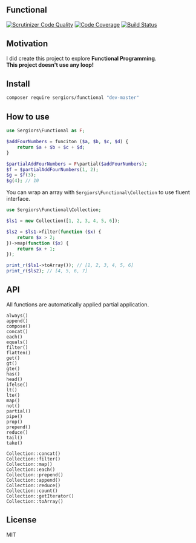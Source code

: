 Functional
----------
[![Scrutinizer Code Quality](https://scrutinizer-ci.com/g/sergiors/functional/badges/quality-score.png?b=master)](https://scrutinizer-ci.com/g/sergiors/functional/?branch=master)
[![Code Coverage](https://scrutinizer-ci.com/g/sergiors/functional/badges/coverage.png?b=master)](https://scrutinizer-ci.com/g/sergiors/functional/?branch=master)
[![Build Status](https://scrutinizer-ci.com/g/sergiors/functional/badges/build.png?b=master)](https://scrutinizer-ci.com/g/sergiors/functional/build-status/master)

Motivation
----------
I did create this project to explore **Functional Programming**.  
**This project doesn't use any loop!**

Install
-------

```bash
composer require sergiors/functional "dev-master"
```

How to use
----------
```php
use Sergiors\Functional as F;

$addFourNumbers = funciton ($a, $b, $c, $d) {
    return $a + $b + $c + $d;
}

$partialAddFourNumbers = F\partial($addFourNumbers);
$f = $partialAddFourNumbers(1, 2);
$g = $f(3);
$g(4); // 10
```

You can wrap an array with `Sergiors\Functional\Collection` to use fluent interface.

```php
use Sergiors\Functional\Collection;

$ls1 = new Collection([1, 2, 3, 4, 5, 6]);

$ls2 = $ls1->filter(function ($x) {
    return $x > 2;
})->map(function ($x) {
    return $x + 1;
});

print_r($ls1->toArray()); // [1, 2, 3, 4, 5, 6]
print_r($ls2); // [4, 5, 6, 7]
```

API
---

All functions are automatically applied partial application.

```
always()
append()
compose()
concat()
each()
equals()
filter()
flatten()
get()
gt()
gte()
has()
head()
ifelse()
lt()
lte()
map()
not()
partial()
pipe()
prop()
prepend()
reduce()
tail()
take()
```


```
Collection::concat()
Collection::filter()
Collection::map()
Collection::each()
Collection::prepend()
Collection::append()
Collection::reduce()
Collection::count()
Collection::getIterator()
Collection::toArray()
```

License
-------
MIT


